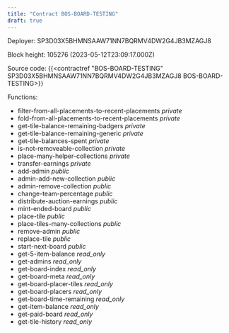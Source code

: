 ```yaml
---
title: "Contract BOS-BOARD-TESTING"
draft: true
---
```

Deployer: SP3D03X5BHMNSAAW71NN7BQRMV4DW2G4JB3MZAGJ8


 



Block height: 105276 (2023-05-12T23:09:17.000Z)

Source code: {{<contractref "BOS-BOARD-TESTING" SP3D03X5BHMNSAAW71NN7BQRMV4DW2G4JB3MZAGJ8 BOS-BOARD-TESTING>}}

Functions:

* filter-from-all-placements-to-recent-placements _private_
* fold-from-all-placements-to-recent-placements _private_
* get-tile-balance-remaining-badgers _private_
* get-tile-balance-remaining-generic _private_
* get-tile-balances-spent _private_
* is-not-removeable-collection _private_
* place-many-helper-collections _private_
* transfer-earnings _private_
* add-admin _public_
* admin-add-new-collection _public_
* admin-remove-collection _public_
* change-team-percentage _public_
* distribute-auction-earnings _public_
* mint-ended-board _public_
* place-tile _public_
* place-tiles-many-collections _public_
* remove-admin _public_
* replace-tile _public_
* start-next-board _public_
* get-5-item-balance _read_only_
* get-admins _read_only_
* get-board-index _read_only_
* get-board-meta _read_only_
* get-board-placer-tiles _read_only_
* get-board-placers _read_only_
* get-board-time-remaining _read_only_
* get-item-balance _read_only_
* get-paid-board _read_only_
* get-tile-history _read_only_
